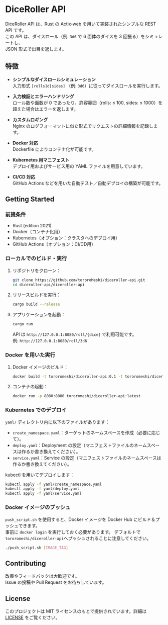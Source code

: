 # DiceRoller API

DiceRoller API は、Rust の Actix‑web を用いて実装されたシンプルな REST API です。  
この API は、ダイスロール（例: `3d6` で 6 面体のダイスを 3 回振る）をシミュレートし、  
JSON 形式で出目を返します。

## 特徴

- **シンプルなダイスロールシミュレーション**  
  入力形式 `[rolls]d[sides]` （例: `3d6`）に従ってダイスロールを実行します。

- **入力検証とエラーハンドリング**  
  ロール数や面数が 0 であったり、許容範囲（rolls: ≤ 100, sides: ≤ 1000）を超えた場合はエラーを返します。

- **カスタムロギング**  
  Nginx のログフォーマットに似た形式でリクエストの詳細情報を記録します。

- **Docker 対応**  
  Dockerfile によりコンテナ化が可能です。

- **Kubernetes 用マニフェスト**  
  デプロイ用およびサービス用の YAML ファイルを用意しています。

- **CI/CD 対応**  
  GitHub Actions などを用いた自動テスト／自動デプロイの構築が可能です。

## Getting Started

### 前提条件

- Rust (edition 2021)
- Docker（コンテナ化用）
- Kubernetes（オプション：クラスタへのデプロイ用）
- GitHub Actions（オプション：CI/CD用）

### ローカルでのビルド・実行

1. リポジトリをクローン：

   ```bash
   git clone https://github.com/tororoMeshi/diceroller-api.git
   cd diceroller-api/diceroller-api
   ```

2. リリースビルドを実行：

   ```bash
   cargo build --release
   ```

3. アプリケーションを起動：

   ```bash
   cargo run
   ```

   API は `http://127.0.0.1:8080/roll/{dice}` で利用可能です。  
   例: `http://127.0.0.1:8080/roll/3d6`

### Docker を用いた実行

1. Docker イメージのビルド：

   ```bash
   docker build -t tororomeshi/diceroller-api:0.1 -t tororomeshi/diceroller-api:latest .
   ```

2. コンテナの起動：

   ```bash
   docker run -p 8080:8080 tororomeshi/diceroller-api:latest
   ```

### Kubernetes でのデプロイ

`yaml/` ディレクトリ内に以下のファイルがあります：

- `create_namespace.yaml`：ターゲットのネームスペースを作成（必要に応じて）。
- `deploy.yaml`：Deployment の設定（マニフェストファイルのネームスペースは作るか書き換えてください）。
- `service.yaml`：Service の設定（マニフェストファイルのネームスペースは作るか書き換えてください）。

kubectl を用いてデプロイします：

```bash
kubectl apply -f yaml/create_namespace.yaml
kubectl apply -f yaml/deploy.yaml
kubectl apply -f yaml/service.yaml
```

### Docker イメージのプッシュ

`push_script.sh` を使用すると、Docker イメージを Docker Hub にビルド＆プッシュできます。  
事前に `docker login` を実行しておく必要があります。
デフォルトで`tororomeshi/diceroller-api`へプッシュされることに注意してください。

```bash
./push_script.sh [IMAGE_TAG]
```

## Contributing

改善やフィードバックは大歓迎です。  
Issue の投稿や Pull Request をお待ちしています。

## License

このプロジェクトは MIT ライセンスのもとで提供されています。詳細は [LICENSE](LICENSE) をご覧ください。